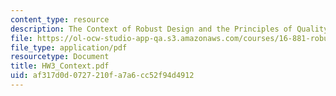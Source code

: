 ```yaml
---
content_type: resource
description: The Context of Robust Design and the Principles of Quality Engineering
file: https://ol-ocw-studio-app-qa.s3.amazonaws.com/courses/16-881-robust-system-design-summer-1998/af317d0d0727210fa7a6cc52f94d4912_HW3_Context.pdf
file_type: application/pdf
resourcetype: Document
title: HW3_Context.pdf
uid: af317d0d-0727-210f-a7a6-cc52f94d4912
---
```

